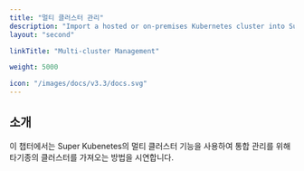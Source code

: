 ```yaml
---
title: "멀티 클러스터 관리"
description: "Import a hosted or on-premises Kubernetes cluster into Super Kubenetes"
layout: "second"

linkTitle: "Multi-cluster Management"

weight: 5000

icon: "/images/docs/v3.3/docs.svg"
---
```


## 소개

이 챕터에서는 Super Kubenetes의 멀티 클러스터 기능을 사용하여 통합 관리를 위해 타기종의 클러스터를 가져오는 방법을 시연합니다.
